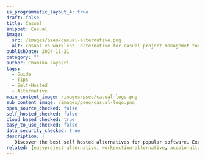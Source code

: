 ```yaml
---
is_programmatic_layout_4: true
draft: false
title: Casual
snippet: Casual
image:
  src: /images/pseo/casual-alternative.png
  alt: casual vs worklenz, alternative for casual project managemet tool, task management, resource management, productivity, self-hosted
publishDate: 2024-11-21
category: ""
author: Chamika Jayasri
tags:
  - Guide
  - Tips
  - Self-Hosted
  - Alternative
main_content_image: /images/pseo/casual-logo.png
sub_content_image: /images/pseo/casual-logo.png
open_source_checked: false
self_hosted_checked: false
cloud_based_checked: true
easy_to_use_checked: false
data_security_checked: true
description: |
   Discover the best self hosted alternatives for popular software. Explore our comprehensive guides and find the perfect solution for your needs today.
related: [easyproject-alternative, worksection-alternative, accelo-alternative, teamweek-alternative]
---
```


